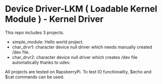 # Device Driver-LKM ( Loadable Kernel Module ) - Kernel Driver
This repo includes 3 projects.
  - simple_module: Hello world project.
  - char_drvr1: character device null driver which needs manually created /dev file.
  - char_drvr2: character device null driver which creates /dev file automatically thanks to udev.
  
All projects are tested on RapsberryPi. To test IO functionality, $echo and $cat commands can be used.

